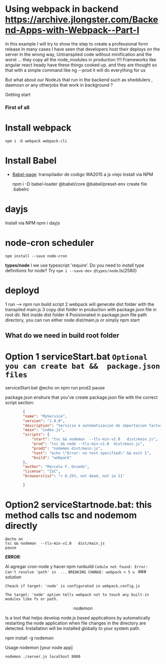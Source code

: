 # Using webpack in backend https://archive.jlongster.com/Backend-Apps-with-Webpack--Part-I

In this example I will try to show the step to create a professional form release
In many cases I have seen that developers host their deploys on the server in the wrong way, Untranspiled code without minification and the worst ...
they copy all the node_modules in production !!!!
Frameworks like angular react lready have these things cooked up. and they are thought so that with a simple command like ng --prod it will do everything for us

But what about our NodeJs that run in the backend such as sheddulers , daemosn or any otherjobs that work in background ?

Getting start

### First of all

# Install webpack
    npm i -D webpack webpack-cli

# Install Babel 

- [Babel-page](https://babeljs.io/): transpilador de codigo WA2015 a js viejo
Install via NPM

    npm i -D babel-loader @babel/core  @babel/preset-env 
    create file .babelrc

# dayjs 
Install via NPM
    npm i dayjs

# node-cron scheduler 
    npm install --save node-cron
    
 **types/node** I we use typescript
'require'.   Do you need to install type definitions for node? Try `npm i --save-dev @types/node`.ts(2580)


# deployd 

1 run --> npm run build script
2 webpack will generate dist folder with the transpiled main.js
3 copy dist folder in production with package.json file in root dir. Not inside dist folder
4 Posisionated in package.json file path directory, you can run either 
    node dist/main.js
        or simply
    npm start

## What do we need in build root folder
 

# Option 1 serviceStart.bat `Optional you can create bat &&  package.json files`
    
serviceStart.bat
    @echo on
    npm run prod2
    pause
    
package.json
   enshure that you've create package.json file with the correct script section:
```json
        {
        "name": "MyService",
        "version": "1.0.0",
        "description": "Servicio e automatizacion de importacion facturas y socios mensual",
        "main": "index.js",
        "scripts": {
            "start": "tsc && nodemon  --tls-min-v1.0   dist/main.js",
            "prod": "tsc && node --tls-min-v1.0  dist/main.js",
            "prod2": "nodemon dist/main.js",
            "test": "echo \"Error: no test specified\" && exit 1",
            "build": "webpack"
        },
        "author": "Marcelo F. Oviedo",
        "license": "ISC",
        "browserslist": "> 0.25%, not dead, not ie 11"

        } 
```

# Option2 serviceStartnode.bat: this method calls tsc and nodemom directly
    @echo on
    tsc && nodemon  --tls-min-v1.0   dist/main.js
    pause

***ERROR***: 

Al agregar cron-node y hacer npm runbuild 
    `Codule not found: Error: Can't resolve 'path' in  ...`
     `BREAKING CHANGE: webpack < 5 u `
    ### solution

    Cheack if target: 'node' is configurated in webpack.config.js

    The target: 'node' option tells webpack not to touch any built-in modules like fs or path.


<p align="center" style="font-weight:22px">
  nodemon
</p>

Is a tool that helps develop node.js based applications by automatically restarting the node application when file changes in the directory are detected.
Installation  will be installed globally to your system path.

npm install -g nodemon

Usage
    nodemon [your node app]

    nodemon ./server.js localhost 8080

    
